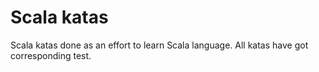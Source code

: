 Scala katas
============
Scala katas done as an effort to learn Scala language.
All katas have got corresponding test.